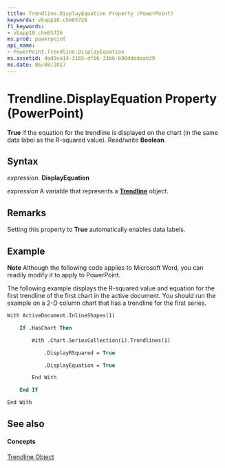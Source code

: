 ```yaml
---
title: Trendline.DisplayEquation Property (PowerPoint)
keywords: vbapp10.chm65726
f1_keywords:
- vbapp10.chm65726
ms.prod: powerpoint
api_name:
- PowerPoint.Trendline.DisplayEquation
ms.assetid: dad5ea14-3165-df06-33b6-b90ddedaab39
ms.date: 06/08/2017
---
```



# Trendline.DisplayEquation Property (PowerPoint)

 **True** if the equation for the trendline is displayed on the chart (in the same data label as the R-squared value). Read/write **Boolean**.


## Syntax

 _expression_. **DisplayEquation**

 _expression_ A variable that represents a **[Trendline](trendline-object-powerpoint.md)** object.


## Remarks

Setting this property to  **True** automatically enables data labels.


## Example




 **Note**  Although the following code applies to Microsoft Word, you can readily modify it to apply to PowerPoint.

The following example displays the R-squared value and equation for the first trendline of the first chart in the active document. You should run the example on a 2-D column chart that has a trendline for the first series.




```vb
With ActiveDocument.InlineShapes(1)

    If .HasChart Then

        With .Chart.SeriesCollection(1).Trendlines(1)

            .DisplayRSquared = True

            .DisplayEquation = True

        End With

    End If

End With
```


## See also


#### Concepts


[Trendline Object](trendline-object-powerpoint.md)

